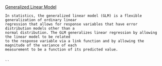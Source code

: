 

[Generalized Linear Model](https://en.wikipedia.org/wiki/Generalized_linear_model)
```
In statistics, the generalized linear model (GLM) is a flexible generalization of ordinary linear 
regression that allows for response variables that have error distribution models other than a 
normal distribution. The GLM generalizes linear regression by allowing the linear model to be related 
to the response variable via a link function and by allowing the magnitude of the variance of each 
measurement to be a function of its predicted value.


``
